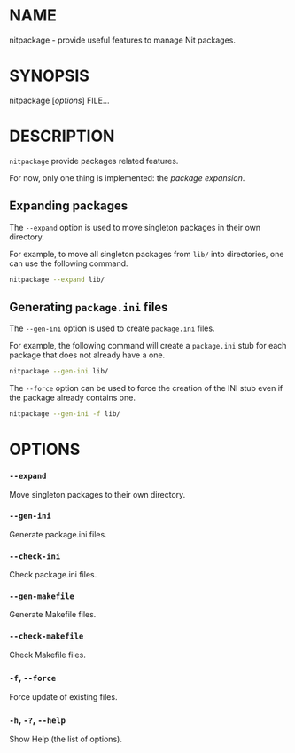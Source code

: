 # NAME

nitpackage - provide useful features to manage Nit packages.


# SYNOPSIS

nitpackage [*options*] FILE...


# DESCRIPTION

`nitpackage` provide packages related features.

For now, only one thing is implemented: the *package expansion*.

## Expanding packages

The `--expand` option is used to move singleton packages in their own directory.

For example, to move all singleton packages from `lib/` into directories, one can
use the following command.

~~~sh
nitpackage --expand lib/
~~~

## Generating `package.ini` files

The `--gen-ini` option is used to create `package.ini` files.

For example, the following command will create a `package.ini` stub for each package
that does not already have a one.

~~~sh
nitpackage --gen-ini lib/
~~~

The `--force` option can be used to force the creation of the INI stub even if the package
already contains one.

~~~sh
nitpackage --gen-ini -f lib/
~~~

# OPTIONS

### `--expand`
Move singleton packages to their own directory.

### `--gen-ini`
Generate package.ini files.

### `--check-ini`
Check package.ini files.

### `--gen-makefile`
Generate Makefile files.

### `--check-makefile`
Check Makefile files.

### `-f`, `--force`
Force update of existing files.

### `-h`, `-?`, `--help`
Show Help (the list of options).
